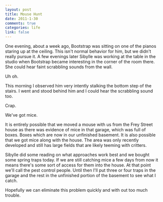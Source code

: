 ```yaml
--- 
layout: post
title: Mouse Hunt
date: 2011-1-30
comments: true
categories: life
link: false
---
```

One evening, about a week ago, Bootstrap was sitting on one of the pianos staring up at the ceiling. This isn't normal behavior for him, but we didn't really pursue it. A few evenings later Sibylle was working at the table in the studio when Bootstrap became interesting in the corner of the room there. She could hear faint scrabbling sounds from the wall.

Uh oh.

This morning I observed him very intently stalking the bottom step of the stairs. I went and stood behind him and I could hear the scrabbling sound too.

Crap.

We've got mice.

It is entirely possible that we moved a mouse with us from the Frey Street house as there was evidence of mice in that garage, which was full of boxes. Boxes which are now in our unfinished basement. It is also possible that we got mice along with the house. The area was only recently developed and still has large fields that are likely teeming with critters.

Sibylle did some reading on what approaches work best and we bought some spring traps today. If we are still catching mice a few days from now it means there's some sort of access for them into the house. At that point we'll call the pest control people. Until then I'll put three or four traps in the garage and the rest in the unfinished portion of the basement to see what I catch.

Hopefully we can eliminate this problem quickly and with out too much trouble.
